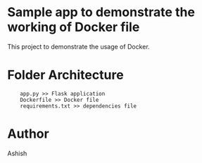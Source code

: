 # Sample app to demonstrate the working of Docker file
This project to demonstrate the usage of Docker.

# Folder Architecture
```
    app.py >> Flask application
    Dockerfile >> Docker file
    requirements.txt >> dependencies file
```
# Author
Ashish